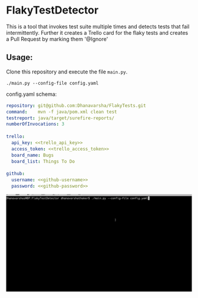 # FlakyTestDetector
This is a tool that invokes test suite multiple times and detects tests that fail intermittently. Further it creates a Trello card for the flaky tests and creates a Pull Request by marking them '@Ignore'

## Usage:
Clone this repository and execute the file `main.py`. 

```
./main.py --config-file config.yaml
```

config.yaml schema:
```yaml
repository: git@github.com:Dhanavarsha/FlakyTests.git
command:    mvn -f java/pom.xml clean test
testreport: java/target/surefire-reports/
numberOfInvocations: 3

trello:
  api_key: <<trello_api_key>>
  access_token: <<trello_access_token>>
  board_name: Bugs
  board_list: Things To Do

github:
  username: <<github-username>>
  password: <<github-password>>
```


![Screen Recording](https://github.com/Dhanavarsha/FlakyTestDetector/raw/master/images/screen_record.gif)
